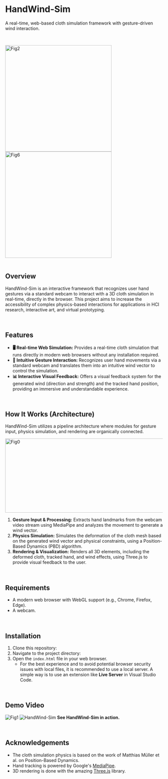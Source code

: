 # HandWind-Sim
A real-time, web-based cloth simulation framework with gesture-driven wind interaction.

<br>

<p align="left">
  <img width="340" alt="Fig2" src="https://github.com/user-attachments/assets/bf41baa2-fe65-48fb-8092-73a9605d6b3e"> <img width="340" alt="Fig6" src="https://github.com/user-attachments/assets/8c62ff15-8134-4320-a093-c620a716fcc0">
<br>

<br>

## Overview

HandWind-Sim is an interactive framework that recognizes user hand gestures via a standard webcam to interact with a 3D cloth simulation in real-time, directly in the browser. This project aims to increase the accessibility of complex physics-based interactions for applications in HCI research, interactive art, and virtual prototyping.

<br>

## Features

- **🖥️ Real-time Web Simulation:** Provides a real-time cloth simulation that runs directly in modern web browsers without any installation required.
- **👋 Intuitive Gesture Interaction:** Recognizes user hand movements via a standard webcam and translates them into an intuitive wind vector to control the simulation.
- **📊 Interactive Visual Feedback:** Offers a visual feedback system for the generated wind (direction and strength) and the tracked hand position, providing an immersive and understandable experience.

<br>

## How It Works (Architecture)

HandWind-Sim utilizes a pipeline architecture where modules for gesture input, physics simulation, and rendering are organically connected.

<img width="1191" height="237" alt="Fig0" src="https://github.com/user-attachments/assets/5a885efe-b6fc-4340-9a90-b19c4f593325" />

1.  **Gesture Input & Processing:** Extracts hand landmarks from the webcam video stream using MediaPipe and analyzes the movement to generate a wind vector.
2.  **Physics Simulation:** Simulates the deformation of the cloth mesh based on the generated wind vector and physical constraints, using a Position-Based Dynamics (PBD) algorithm.
3.  **Rendering & Visualization:** Renders all 3D elements, including the deformed cloth, tracked hand, and wind effects, using Three.js to provide visual feedback to the user.

<br>

## Requirements

-   A modern web browser with WebGL support (e.g., Chrome, Firefox, Edge).
-   A webcam.

<br>

## Installation

1.  Clone this repository:
2.  Navigate to the project directory:
3.  Open the `index.html` file in your web browser.
    -   For the best experience and to avoid potential browser security issues with local files, it is recommended to use a local server. A simple way is to use an extension like **Live Server** in Visual Studio Code.

<br>

## Demo Video
![Fig1](https://github.com/user-attachments/assets/66e905e3-920e-4904-b288-735808999ad2)
![HandWind-Sim](https://github.com/user-attachments/assets/9813da47-2a53-413f-ad83-28327f472d56)
**See HandWind-Sim in action.**

<br>

## Acknowledgements

-   The cloth simulation physics is based on the work of Matthias Müller et al. on Position-Based Dynamics.
-   Hand tracking is powered by Google's [MediaPipe](https://google.github.io/mediapipe/).
-   3D rendering is done with the amazing [Three.js](https://threejs.org/) library.
